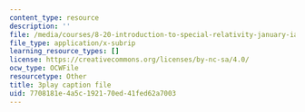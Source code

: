 ```yaml
---
content_type: resource
description: ''
file: /media/courses/8-20-introduction-to-special-relativity-january-iap-2021/7708181e4a5c192170ed41fed62a7003_PV6lhcTfSGU.srt
file_type: application/x-subrip
learning_resource_types: []
license: https://creativecommons.org/licenses/by-nc-sa/4.0/
ocw_type: OCWFile
resourcetype: Other
title: 3play caption file
uid: 7708181e-4a5c-1921-70ed-41fed62a7003
---
```

